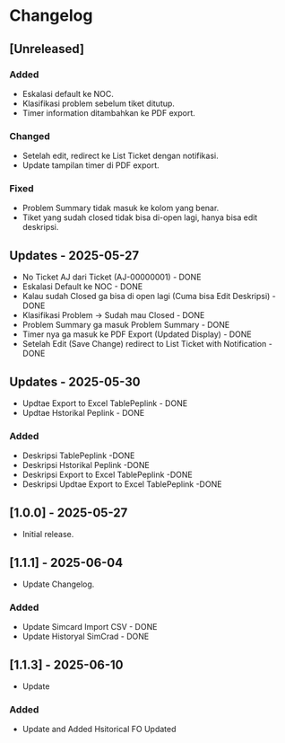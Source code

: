 # Changelog

## [Unreleased]
### Added
- Eskalasi default ke NOC.
- Klasifikasi problem sebelum tiket ditutup.
- Timer information ditambahkan ke PDF export.

### Changed
- Setelah edit, redirect ke List Ticket dengan notifikasi.
- Update tampilan timer di PDF export.

### Fixed
- Problem Summary tidak masuk ke kolom yang benar.
- Tiket yang sudah closed tidak bisa di-open lagi, hanya bisa edit deskripsi.


## Updates - 2025-05-27
- No Ticket AJ dari Ticket (AJ-00000001) - DONE
- Eskalasi Default ke NOC - DONE
- Kalau sudah Closed ga bisa di open lagi (Cuma bisa Edit Deskripsi) - DONE
- Klasifikasi Problem -> Sudah mau Closed - DONE
- Problem Summary ga masuk Problem Summary - DONE
- Timer nya ga masuk ke PDF Export (Updated Display) - DONE
- Setelah Edit (Save Change) redirect to List Ticket with Notification - DONE

## Updates - 2025-05-30
- Updtae Export to Excel TablePeplink - DONE
- Updtae Hstorikal Peplink - DONE

### Added
- Deskripsi TablePeplink -DONE
- Deskripsi Hstorikal Peplink -DONE
- Deskripsi Export to Excel TablePeplink -DONE
- Deskripsi Updtae Export to Excel TablePeplink -DONE


## [1.0.0] - 2025-05-27
- Initial release.

## [1.1.1] - 2025-06-04
- Update Changelog.

### Added
- Update Simcard Import CSV - DONE
- Update Historyal SimCrad - DONE

## [1.1.3] - 2025-06-10
- Update 

### Added
- Update and Added Hsitorical FO Updated
